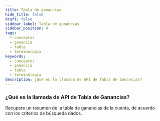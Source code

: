 ```yaml
---
title: Tabla de ganancias
hide_title: false
draft: false
sidebar_label: Tabla de ganancias
sidebar_position: 4
tags:
  - conceptos
  - ganancia
  - tabla
  - terminología
keywords:
  - conceptos
  - ganancia
  - tabla
  - terminología
description: ¿Qué es la llamada de API de Tabla de Ganancias?
---
```


### ¿Qué es la llamada de API de Tabla de Ganancias?

Recupere un resumen de la tabla de ganancias de la cuenta, de acuerdo con los criterios de búsqueda dados.

